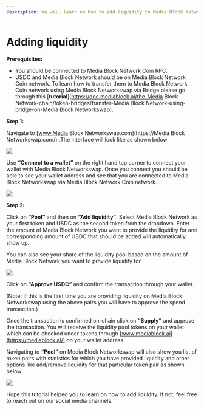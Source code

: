 ```yaml
---
description: We will learn on how to add liquidity to Media Block Networkswap on Media Block Network/USDC pair.
---
```


# Adding liquidity

**Prerequisites:**

* You should be connected to Media Block Network Coin RPC.
* USDC and Media Block Network should be on Media Block Network Coin network. To learn how to transfer them to Media Block Network Coin network using Media Block Networkswap via Bridge please go through this [**tutorial**](https://doc.mediablock.ai/the-Media Block Network-chain/token-bridges/transfer-Media Block Network-using-bridge-on-Media Block Networkswap).

**Step 1:**

Navigate to [www.Media Block Networkswap.com](https://Media Block Networkswap.com/) .The interface will look like as shown below

![](../.gitbook/assets/0%20%287%29.png)

Use **“Connect to a wallet”** on the right hand top corner to connect your wallet with Media Block Networkswap. Once you connect you should be able to see your wallet address and see that you are connected to Media Block Networkswap via Media Block Network Coin network.

![](../.gitbook/assets/1%20%2810%29.png)

  
**Step 2:**

Click on **“Pool”** and then on **“Add liquidity”**. Select Media Block Network as your first token and USDC as the second token from the dropdown. Enter the amount of Media Block Network you want to provide the liquidity for and corresponding amount of USDC that should be added will automatically show up.

You can also see your share of the liquidity pool based on the amount of Media Block Network you want to provide liquidity for.

![](../.gitbook/assets/2%20%2810%29.png)

Click on **“Approve USDC”** and confirm the transaction through your wallet.

\(Note: If this is the first time you are providing liquidity on Media Block Networkswap using the above pairs you will have to approve the spend transaction.\)

Once the transaction is confirmed on-chain click on **“Supply”** and approve the transaction. You will receive the liquidity pool tokens on your wallet which can be checked under tokens through [www.mediablock.ai](https://mediablock.ai/) on your wallet address.

Navigating to **“Pool”** on Media Block Networkswap will also show you list of token pairs with statistics for which you have provided liquidity and other options like add/remove liquidity for that particular token pair as shown below.

![](../.gitbook/assets/3%20%289%29.png)

Hope this tutorial helped you to learn on how to add liquidity. If not, feel free to reach out on our social media channels.

